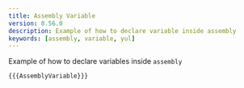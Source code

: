 ```yaml
---
title: Assembly Variable
version: 0.56.0
description: Example of how to declare variable inside assembly
keywords: [assembly, variable, yul]
---
```


Example of how to declare variables inside `assembly`

```solidity
{{{AssemblyVariable}}}
```
